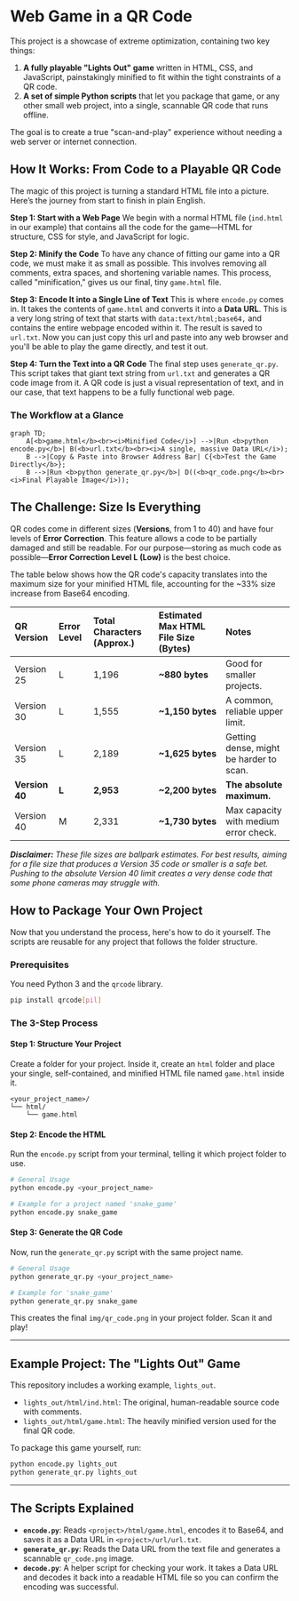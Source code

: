 # Web Game in a QR Code

This project is a showcase of extreme optimization, containing two key things:

1.  **A fully playable "Lights Out" game** written in HTML, CSS, and JavaScript, painstakingly minified to fit within the tight constraints of a QR code.
2.  **A set of simple Python scripts** that let you package that game, or any other small web project, into a single, scannable QR code that runs offline.

The goal is to create a true "scan-and-play" experience without needing a web server or internet connection.

## How It Works: From Code to a Playable QR Code

The magic of this project is turning a standard HTML file into a picture. Here’s the journey from start to finish in plain English.

**Step 1: Start with a Web Page**
We begin with a normal HTML file (`ind.html` in our example) that contains all the code for the game—HTML for structure, CSS for style, and JavaScript for logic.

**Step 2: Minify the Code**
To have any chance of fitting our game into a QR code, we must make it as small as possible. This involves removing all comments, extra spaces, and shortening variable names. This process, called "minification," gives us our final, tiny `game.html` file.

**Step 3: Encode It into a Single Line of Text**
This is where `encode.py` comes in. It takes the contents of `game.html` and converts it into a **Data URL**. This is a very long string of text that starts with `data:text/html;base64,` and contains the entire webpage encoded within it. The result is saved to `url.txt`. Now you can just copy this url and paste into any web browser and you'll be able to play the game directly, and test it out.

**Step 4: Turn the Text into a QR Code**
The final step uses `generate_qr.py`. This script takes that giant text string from `url.txt` and generates a QR code image from it. A QR code is just a visual representation of text, and in our case, that text happens to be a fully functional web page.

### The Workflow at a Glance

```mermaid
graph TD;
    A[<b>game.html</b><br><i>Minified Code</i>] -->|Run <b>python encode.py</b>| B(<b>url.txt</b><br><i>A single, massive Data URL</i>);
    B -->|Copy & Paste into Browser Address Bar| C{<b>Test the Game Directly</b>};
    B -->|Run <b>python generate_qr.py</b>| D((<b>qr_code.png</b><br><i>Final Playable Image</i>));
```

## The Challenge: Size Is Everything

QR codes come in different sizes (**Versions**, from 1 to 40) and have four levels of **Error Correction**. This feature allows a code to be partially damaged and still be readable. For our purpose—storing as much code as possible—**Error Correction Level L (Low)** is the best choice.

The table below shows how the QR code's capacity translates into the maximum size for your minified HTML file, accounting for the ~33% size increase from Base64 encoding.

| QR Version | Error Level | Total Characters (Approx.) | **Estimated Max HTML File Size (Bytes)** | Notes |
| :--- | :--- | :--- | :--- | :--- |
| Version 25 | L | 1,196 | **~880 bytes** | Good for smaller projects. |
| Version 30 | L | 1,555 | **~1,150 bytes** | A common, reliable upper limit. |
| Version 35 | L | 2,189 | **~1,625 bytes** | Getting dense, might be harder to scan. |
| **Version 40** | **L** | **2,953** | **~2,200 bytes** | **The absolute maximum.** |
| Version 40 | M | 2,331 | **~1,730 bytes** | Max capacity with medium error check. |

***Disclaimer:*** *These file sizes are ballpark estimates. For best results, aiming for a file size that produces a Version 35 code or smaller is a safe bet. Pushing to the absolute Version 40 limit creates a very dense code that some phone cameras may struggle with.*

## How to Package Your Own Project

Now that you understand the process, here's how to do it yourself. The scripts are reusable for any project that follows the folder structure.

### Prerequisites

You need Python 3 and the `qrcode` library.

```bash
pip install qrcode[pil]
```

### The 3-Step Process

#### Step 1: Structure Your Project

Create a folder for your project. Inside it, create an `html` folder and place your single, self-contained, and minified HTML file named `game.html` inside it.

```
<your_project_name>/
└── html/
    └── game.html
```

#### Step 2: Encode the HTML

Run the `encode.py` script from your terminal, telling it which project folder to use.

```bash
# General Usage
python encode.py <your_project_name>

# Example for a project named 'snake_game'
python encode.py snake_game
```

#### Step 3: Generate the QR Code

Now, run the `generate_qr.py` script with the same project name.

```bash
# General Usage
python generate_qr.py <your_project_name>

# Example for 'snake_game'
python generate_qr.py snake_game
```

This creates the final `img/qr_code.png` in your project folder. Scan it and play!

---

## Example Project: The "Lights Out" Game

This repository includes a working example, `lights_out`.

*   `lights_out/html/ind.html`: The original, human-readable source code with comments.
*   `lights_out/html/game.html`: The heavily minified version used for the final QR code.

To package this game yourself, run:

```bash
python encode.py lights_out
python generate_qr.py lights_out
```

---

## The Scripts Explained

*   **`encode.py`**: Reads `<project>/html/game.html`, encodes it to Base64, and saves it as a Data URL in `<project>/url/url.txt`.
*   **`generate_qr.py`**: Reads the Data URL from the text file and generates a scannable `qr_code.png` image.
*   **`decode.py`**: A helper script for checking your work. It takes a Data URL and decodes it back into a readable HTML file so you can confirm the encoding was successful.